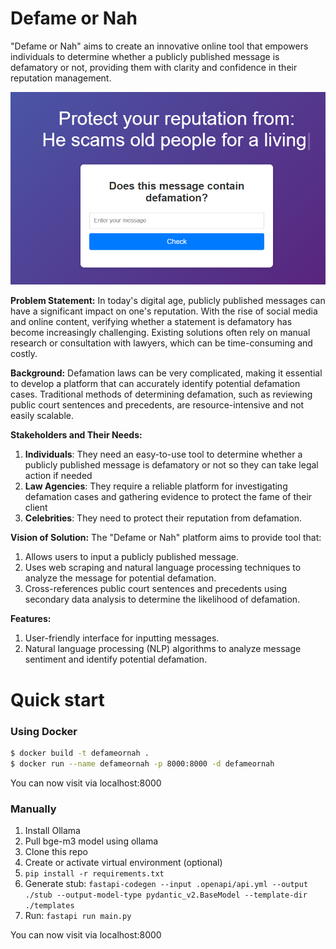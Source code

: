 # Defame or Nah
"Defame or Nah" aims to create an innovative online tool that empowers individuals to determine whether a publicly
published message is defamatory or not, providing them with clarity and confidence in their reputation management.

![alt text](images/home_page.png)

**Problem Statement:**
In today's digital age, publicly published messages can have a significant impact on one's reputation. With the rise
of social media and online content, verifying whether a statement is defamatory has become increasingly challenging.
Existing solutions often rely on manual research or consultation with lawyers, which can be time-consuming and
costly.

**Background:**
Defamation laws can be very complicated, making it essential to develop a platform that can accurately identify
potential defamation cases. Traditional methods of determining defamation, such as reviewing public court sentences
and precedents, are resource-intensive and not easily scalable.

**Stakeholders and Their Needs:**

1. **Individuals**: They need an easy-to-use tool to determine whether a publicly published message is
defamatory or not so they can take legal action if needed
2. **Law Agencies**: They require a reliable platform for investigating defamation cases and gathering
evidence to protect the fame of their client
3. **Celebrities**: They need to protect their reputation from defamation.

**Vision of Solution:**
The "Defame or Nah" platform aims to provide tool that:

1. Allows users to input a publicly published message.
2. Uses web scraping and natural language processing techniques to analyze the message for potential defamation.
3. Cross-references public court sentences and precedents using secondary data analysis to determine the likelihood
of defamation.

**Features:**

1. User-friendly interface for inputting messages.
2. Natural language processing (NLP) algorithms to analyze message sentiment and identify potential defamation.

# Quick start
### Using Docker
```sh
$ docker build -t defameornah .
$ docker run --name defameornah -p 8000:8000 -d defameornah
```
You can now visit via localhost:8000  
### Manually
1. Install Ollama  
2. Pull bge-m3 model using ollama  
3. Clone this repo
4. Create or activate virtual environment (optional)
5. `pip install -r requirements.txt`
6. Generate stub: `fastapi-codegen --input .openapi/api.yml --output ./stub --output-model-type pydantic_v2.BaseModel --template-dir ./templates`
7. Run: `fastapi run main.py`

You can now visit via localhost:8000  
